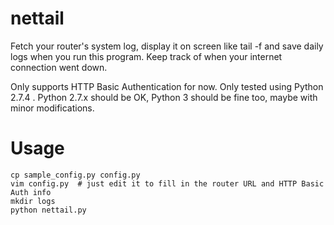 nettail
=======

Fetch your router's system log, display it on screen like tail -f and
save daily logs when you run this program. Keep track of when your
internet connection went down.

Only supports HTTP Basic Authentication for now.
Only tested using Python 2.7.4 . Python 2.7.x should be OK, Python 3
should be fine too, maybe with minor modifications.

Usage
=====

    cp sample_config.py config.py
    vim config.py  # just edit it to fill in the router URL and HTTP Basic Auth info
    mkdir logs
    python nettail.py

